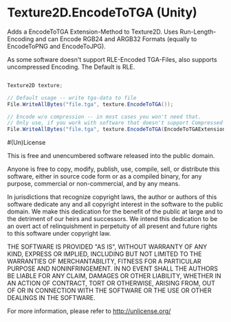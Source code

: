# Texture2D.EncodeToTGA (Unity)

Adds a EncodeToTGA Extension-Method to Texture2D. Uses Run-Length-Encoding and can Encode RGB24 and ARGB32 Formats (equally to EncodeToPNG and EncodeToJPG).

As some software doesn't support RLE-Encoded TGA-Files, also supports uncompressed Encoding. The Default is RLE.

```csharp

Texture2D texture;

// Default usage -- write tga-data to file
File.WriteAllBytes("file.tga", texture.EncodeToTGA()); 

// Encode w/o compression -- in most cases you won't need that. 
// Only use, if you work with software that doesn't support Compressed TGAs.
File.WriteAllBytes("file.tga", texture.EncodeToTGA(EncodeToTGAExtension.Compression.None));

```

#(Un)License

This is free and unencumbered software released into the public domain.

Anyone is free to copy, modify, publish, use, compile, sell, or distribute this software, either in source code form or as a compiled binary, for any purpose, commercial or non-commercial, and by any means.

In jurisdictions that recognize copyright laws, the author or authors of this software dedicate any and all copyright interest in the software to the public domain. We make this dedication for the benefit of the public at large and to the detriment of our heirs and successors. We intend this dedication to be an overt act of relinquishment in perpetuity of all present and future rights to this software under copyright law.

THE SOFTWARE IS PROVIDED "AS IS", WITHOUT WARRANTY OF ANY KIND, EXPRESS OR IMPLIED, INCLUDING BUT NOT LIMITED TO THE WARRANTIES OF MERCHANTABILITY, FITNESS FOR A PARTICULAR PURPOSE AND NONINFRINGEMENT. IN NO EVENT SHALL THE AUTHORS BE LIABLE FOR ANY CLAIM, DAMAGES OR OTHER LIABILITY, WHETHER IN AN ACTION OF CONTRACT, TORT OR OTHERWISE, ARISING FROM, OUT OF OR IN CONNECTION WITH THE SOFTWARE OR THE USE OR OTHER DEALINGS IN THE SOFTWARE.

For more information, please refer to <http://unlicense.org/>
